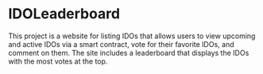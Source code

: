 # IDOLeaderboard
This project is a website for listing IDOs that allows users to view upcoming and active IDOs via a smart contract, vote for their favorite IDOs, and comment on them. The site includes a leaderboard that displays the IDOs with the most votes at the top. 
